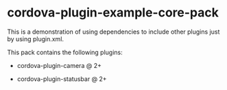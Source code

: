 # cordova-plugin-example-core-pack

This is a demonstration of using dependencies to include other plugins just by using plugin.xml.

This pack contains the following plugins:

* cordova-plugin-camera @ 2+

* cordova-plugin-statusbar @ 2+


